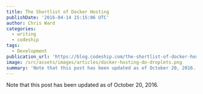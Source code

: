 ```yaml
---
title: The Shortlist of Docker Hosting
publishDate: '2016-04-14 15:15:06 UTC'
author: Chris Ward
categories:
  - writing
  - codeship
tags:
  - Development
publication_url: 'https://blog.codeship.com/the-shortlist-of-docker-hosting/'
image: /src/assets/images/articles/docker-hosting-do-droplets.png
summary: 'Note that this post has been updated as of October 20, 2016.'
---
```

Note that this post has been updated as of October 20, 2016.

